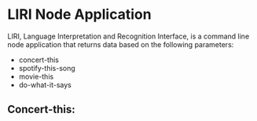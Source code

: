 # LIRI Node Application

LIRI, Language Interpretation and Recognition Interface, is a command line node application that returns data based on the following parameters:

* concert-this
* spotify-this-song
* movie-this
* do-what-it-says

## Concert-this:

[logo]: https://github.com/Jrofalk/liri-node-app/blob/master/Images/concert-this.PNG "Logo Title Text 2"
